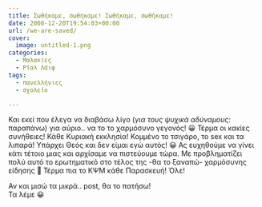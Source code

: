 ```yaml
---
title: Σωθήκαμε, σωθήκαμε! Σωθήκαμε, σωθήκαμε!
date: 2008-12-20T19:54:03+00:00
url: /we-are-saved/
cover:
  image: untitled-1.png
categories:
  - Μαλακίες
  - Ρίαλ Λάιφ
tags:
  - πανελλήνιες
  - σχολείο

---
```

Και εκεί που έλεγα να διαβάσω λίγο (_για τους ψυχικά αδύναμους:_ παραπάνω) για αύριο.. να το το χαρμόσυνο γεγονός! 😀 Τέρμα οι κακίες συνήθειες! Κάθε Κυριακή εκκλησία! Κομμένο το τσιγάρο, το sex και τα λιπαρά! Υπάρχει Θεός και δεν είμαι εγώ αυτός! 😀 Ας ευχηθούμε να γίνει κάτι τέτοιο μιας και αρχίσαμε να πιστεύουμε τώρα. Με προβληματίζει πολύ αυτό το ερωτηματικό στο τέλος της -θα το ξαναπώ- χαρμόσυνης είδησης 🙁 Τέρμα πια το ΚΨΜ κάθε Παρασκευή! Όλε!

Αν και μισώ τα μικρά.. post, θα το πατήσω!  
Τα λέμε 😀